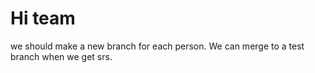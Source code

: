 # Hi team

we should make a new branch for each person. We can merge to a test branch when we get srs.
